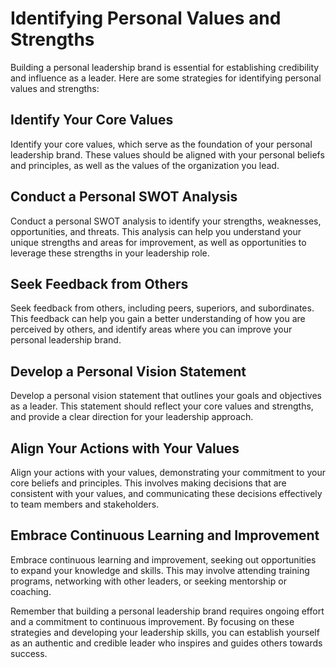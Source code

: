 Identifying Personal Values and Strengths
==========================================================================================

Building a personal leadership brand is essential for establishing credibility and influence as a leader. Here are some strategies for identifying personal values and strengths:

Identify Your Core Values
-------------------------

Identify your core values, which serve as the foundation of your personal leadership brand. These values should be aligned with your personal beliefs and principles, as well as the values of the organization you lead.

Conduct a Personal SWOT Analysis
--------------------------------

Conduct a personal SWOT analysis to identify your strengths, weaknesses, opportunities, and threats. This analysis can help you understand your unique strengths and areas for improvement, as well as opportunities to leverage these strengths in your leadership role.

Seek Feedback from Others
-------------------------

Seek feedback from others, including peers, superiors, and subordinates. This feedback can help you gain a better understanding of how you are perceived by others, and identify areas where you can improve your personal leadership brand.

Develop a Personal Vision Statement
-----------------------------------

Develop a personal vision statement that outlines your goals and objectives as a leader. This statement should reflect your core values and strengths, and provide a clear direction for your leadership approach.

Align Your Actions with Your Values
-----------------------------------

Align your actions with your values, demonstrating your commitment to your core beliefs and principles. This involves making decisions that are consistent with your values, and communicating these decisions effectively to team members and stakeholders.

Embrace Continuous Learning and Improvement
-------------------------------------------

Embrace continuous learning and improvement, seeking out opportunities to expand your knowledge and skills. This may involve attending training programs, networking with other leaders, or seeking mentorship or coaching.

Remember that building a personal leadership brand requires ongoing effort and a commitment to continuous improvement. By focusing on these strategies and developing your leadership skills, you can establish yourself as an authentic and credible leader who inspires and guides others towards success.
